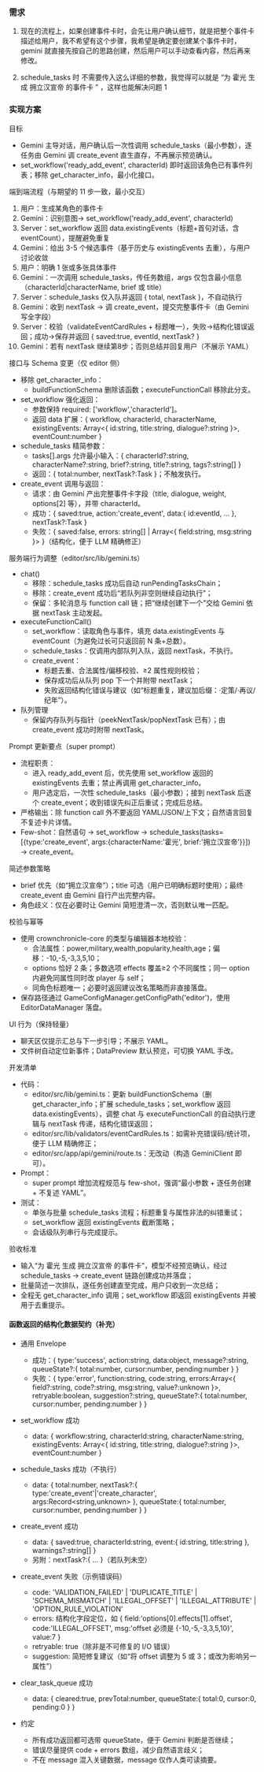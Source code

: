 ### 需求

1. 现在的流程上，如果创建事件卡时，会先让用户确认细节，就是把整个事件卡描述给用户，我不希望有这个步骤，我希望是确定要创建某个事件卡时，gemini 就直接先按自己的思路创建，然后用户可以手动查看内容，然后再来修改。

2. schedule_tasks 时 不需要传入这么详细的参数，我觉得可以就是 “为 霍光 生成 拥立汉宣帝 的事件卡 ” ，这样也能解决问题 1 

### 实现方案

目标
- Gemini 主导对话，用户确认后一次性调用 schedule_tasks（最小参数），逐任务由 Gemini 调 create_event 直生直存，不再展示预览确认。
- set_workflow('ready_add_event', characterId) 即时返回该角色已有事件列表；移除 get_character_info，最小化接口。

端到端流程（与期望的 11 步一致，最小交互）
1) 用户：生成某角色的事件卡
2) Gemini：识别意图→ set_workflow('ready_add_event', characterId)
3) Server：set_workflow 返回 data.existingEvents（标题+首句对话，含 eventCount），提醒避免重复
4) Gemini：给出 3-5 个候选事件（基于历史与 existingEvents 去重），与用户讨论收敛
5) 用户：明确 1 张或多张具体事件
6) Gemini：一次调用 schedule_tasks，传任务数组，args 仅包含最小信息（characterId|characterName, brief 或 title）
7) Server：schedule_tasks 仅入队并返回 { total, nextTask }，不自动执行
8) Gemini：收到 nextTask → 调 create_event，提交完整事件卡（由 Gemini 写全字段）
9) Server：校验（validateEventCardRules + 标题唯一），失败→结构化错误返回；成功→保存并返回 { saved:true, eventId, nextTask? }
10) Gemini：若有 nextTask 继续第8步；否则总结并回复用户（不展示 YAML）

接口与 Schema 变更（仅 editor 侧）
- 移除 get_character_info：
  - buildFunctionSchema 删除该函数；executeFunctionCall 移除此分支。
- set_workflow 强化返回：
  - 参数保持 required: ['workflow','characterId']。
  - 返回 data 扩展：{ workflow, characterId, characterName, existingEvents: Array<{ id:string, title:string, dialogue?:string }>, eventCount:number }
- schedule_tasks 精简参数：
  - tasks[].args 允许最小输入：{ characterId?:string, characterName?:string, brief?:string, title?:string, tags?:string[] }
  - 返回：{ total:number, nextTask?:Task }；不触发执行。
- create_event 调用与返回：
  - 请求：由 Gemini 产出完整事件卡字段（title, dialogue, weight, options[2] 等），并带 characterId。
  - 成功：{ saved:true, action:'create_event', data:{ id:eventId, ... }, nextTask?:Task }
  - 失败：{ saved:false, errors: string[] | Array<{ field:string, msg:string }> }（结构化，便于 LLM 精确修正）

服务端行为调整（editor/src/lib/gemini.ts）
- chat()
  - 移除：schedule_tasks 成功后自动 runPendingTasksChain；
  - 移除：create_event 成功后“若队列非空则继续自动执行”；
  - 保留：多轮消息与 function call 链；把“继续创建下一个”交给 Gemini 依据 nextTask 主动发起。
- executeFunctionCall()
  - set_workflow：读取角色与事件，填充 data.existingEvents 与 eventCount（为避免过长可只返回前 N 条+总数）。
  - schedule_tasks：仅调用内部队列入队，返回 nextTask，不执行。
  - create_event：
    - 标题去重、合法属性/偏移校验、≥2 属性规则校验；
    - 保存成功后从队列 pop 下一个并附带 nextTask；
    - 失败返回结构化错误与建议（如“标题重复，建议加后缀：·定策/·再议/纪年”）。
- 队列管理
  - 保留内存队列与指针（peekNextTask/popNextTask 已有）；由 create_event 成功时附带 nextTask。

Prompt 更新要点（super prompt）
- 流程职责：
  - 进入 ready_add_event 后，优先使用 set_workflow 返回的 existingEvents 去重；禁止再调用 get_character_info。
  - 用户选定后，一次性 schedule_tasks（最小参数）；接到 nextTask 后逐个 create_event；收到错误先纠正后重试；完成后总结。
- 严格输出：除 function call 外不要返回 YAML/JSON/上下文；自然语言回复不复述卡片详情。
- Few-shot：自然语句 → set_workflow → schedule_tasks(tasks=[{type:'create_event', args:{characterName:'霍光', brief:'拥立汉宣帝'}}]) → create_event。

简述参数策略
- brief 优先（如“拥立汉宣帝”）；title 可选（用户已明确标题时使用）；最终 create_event 由 Gemini 自行产出完整内容。
- 角色歧义：仅在必要时让 Gemini 简短澄清一次，否则默认唯一匹配。

校验与幂等
- 使用 crownchronicle-core 的类型与编辑器本地校验：
  - 合法属性：power,military,wealth,popularity,health,age；偏移：-10,-5,-3,3,5,10；
  - options 恰好 2 条；多数选项 effects 覆盖≥2 个不同属性；同一 option 内避免同属性同时改 player 与 self；
  - 同角色标题唯一；必要时返回建议改名策略而非直接落盘。
- 保存路径通过 GameConfigManager.getConfigPath('editor')，使用 EditorDataManager 落盘。

UI 行为（保持轻量）
- 聊天区仅提示汇总与下一步引导；不展示 YAML。
- 文件树自动定位新事件；DataPreview 默认预览，可切换 YAML 手改。

开发清单
- 代码：
  - editor/src/lib/gemini.ts：更新 buildFunctionSchema（删 get_character_info；扩展 schedule_tasks；set_workflow 返回 data.existingEvents），调整 chat 与 executeFunctionCall 的自动执行逻辑与 nextTask 传递，结构化错误返回；
  - editor/src/lib/validators/eventCardRules.ts：如需补充错误码/统计项，便于 LLM 精确修正；
  - editor/src/app/api/gemini/route.ts：无改动（构造 GeminiClient 即可）。
- Prompt：
  - super prompt 增加流程规范与 few-shot，强调“最小参数 + 逐任务创建 + 不复述 YAML”。
- 测试：
  - 单张与批量 schedule_tasks 流程；标题重复与属性非法的纠错重试；
  - set_workflow 返回 existingEvents 截断策略；
  - 会话级队列串行与完成提示。

验收标准
- 输入“为 霍光 生成 拥立汉宣帝 的事件卡”，模型不经预览确认，经过 schedule_tasks → create_event 链路创建成功并落盘；
- 批量简述一次排队，逐任务创建直至完成，用户只收到一次总结；
- 全程无 get_character_info 调用；set_workflow 即返回 existingEvents 并被用于去重提示。

#### 函数返回的结构化数据契约（补充）
- 通用 Envelope
  - 成功：{ type:'success', action:string, data:object, message?:string, queueState?:{ total:number, cursor:number, pending:number } }
  - 失败：{ type:'error', function:string, code:string, errors:Array<{ field?:string, code?:string, msg:string, value?:unknown }>, retryable:boolean, suggestion?:string, queueState?:{ total:number, cursor:number, pending:number } }

- set_workflow 成功
  - data: { workflow:string, characterId:string, characterName:string, existingEvents: Array<{ id:string, title:string, dialogue?:string }>, eventCount:number }

- schedule_tasks 成功（不执行）
  - data: { total:number, nextTask?:{ type:'create_event'|'create_character', args:Record<string,unknown> }, queueState:{ total:number, cursor:number, pending:number } }

- create_event 成功
  - data: { saved:true, characterId:string, event:{ id:string, title:string }, warnings?:string[] }
  - 另附：nextTask?:{ ... }（若队列未空）

- create_event 失败（示例错误码）
  - code: 'VALIDATION_FAILED' | 'DUPLICATE_TITLE' | 'SCHEMA_MISMATCH' | 'ILLEGAL_OFFSET' | 'ILLEGAL_ATTRIBUTE' | 'OPTION_RULE_VIOLATION'
  - errors: 结构化字段定位，如 { field:'options[0].effects[1].offset', code:'ILLEGAL_OFFSET', msg:'offset 必须是 {-10,-5,-3,3,5,10}', value:7 }
  - retryable: true（除非是不可修复的 I/O 错误）
  - suggestion: 简短修复建议（如“将 offset 调整为 5 或 3；或改为影响另一属性”）

- clear_task_queue 成功
  - data: { cleared:true, prevTotal:number, queueState:{ total:0, cursor:0, pending:0 } }

- 约定
  - 所有成功返回都可选带 queueState，便于 Gemini 判断是否继续；
  - 错误尽量提供 code + errors 数组，减少自然语言歧义；
  - 不在 message 混入关键数据，message 仅作人类可读摘要。